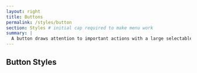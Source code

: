 ```yaml
---
layout: right
title: Buttons
permalink: /styles/button
section: Styles # initial cap required to make menu work
summary: |
  A button draws attention to important actions with a large selectable surface.
---
```


## Button Styles

